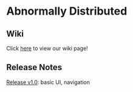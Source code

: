 # Abnormally Distributed

## Wiki
Click [here](https://git.uwaterloo.ca/k57hu/abnormally-distributed/-/wikis/Project-Proposal) to view our wiki page!

## Release Notes
[Release v1.0](https://git.uwaterloo.ca/k57hu/abnormally-distributed/-/blob/main/releases/v1.0-release-notes.md?ref_type=heads): basic UI, navigation
